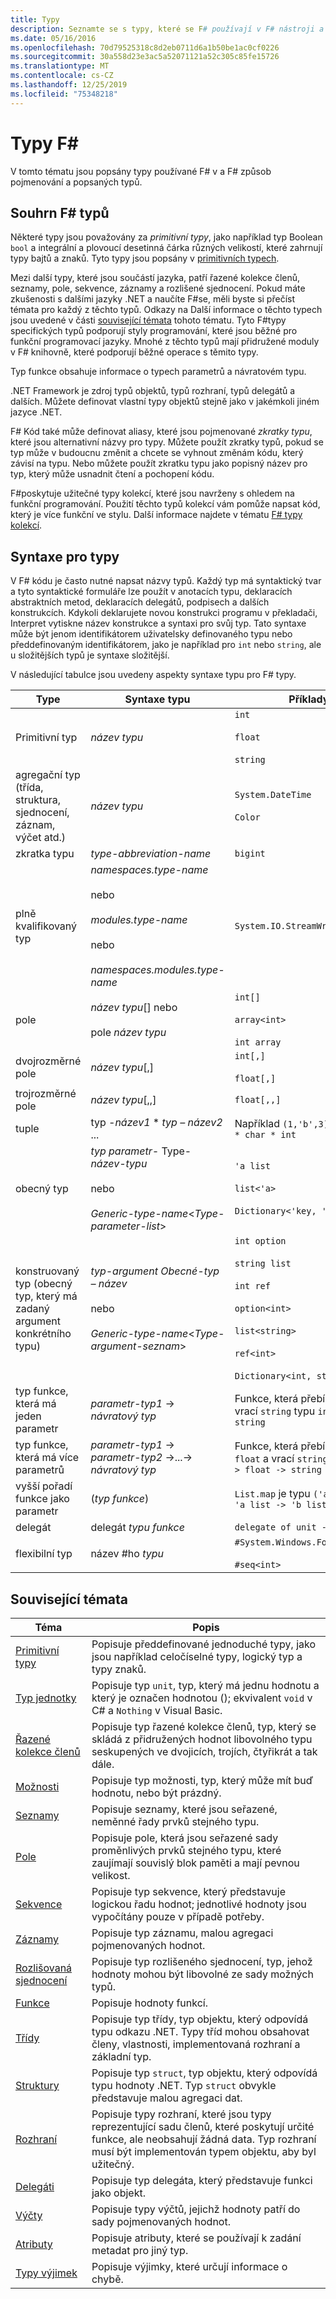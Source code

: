 ```yaml
---
title: Typy
description: Seznamte se s typy, které se F# používají v F# nástroji a jak jsou typy pojmenovány a popsány.
ms.date: 05/16/2016
ms.openlocfilehash: 70d79525318c8d2eb0711d6a1b50be1ac0cf0226
ms.sourcegitcommit: 30a558d23e3ac5a52071121a52c305c85fe15726
ms.translationtype: MT
ms.contentlocale: cs-CZ
ms.lasthandoff: 12/25/2019
ms.locfileid: "75348218"
---
```

# <a name="f-types"></a>Typy F#

V tomto tématu jsou popsány typy používané F# v a F# způsob pojmenování a popsaných typů.

## <a name="summary-of-f-types"></a>Souhrn F# typů

Některé typy jsou považovány za *primitivní typy*, jako například typ Boolean `bool` a integrální a plovoucí desetinná čárka různých velikostí, které zahrnují typy bajtů a znaků. Tyto typy jsou popsány v [primitivních typech](basic-types.md).

Mezi další typy, které jsou součástí jazyka, patří řazené kolekce členů, seznamy, pole, sekvence, záznamy a rozlišené sjednocení. Pokud máte zkušenosti s dalšími jazyky .NET a naučíte F#se, měli byste si přečíst témata pro každý z těchto typů. Odkazy na Další informace o těchto typech jsou uvedené v části [související témata](https://msdn.microsoft.com/library/#rel) tohoto tématu. Tyto F#typy specifických typů podporují styly programování, které jsou běžné pro funkční programovací jazyky. Mnohé z těchto typů mají přidružené moduly v F# knihovně, které podporují běžné operace s těmito typy.

Typ funkce obsahuje informace o typech parametrů a návratovém typu.

.NET Framework je zdroj typů objektů, typů rozhraní, typů delegátů a dalších. Můžete definovat vlastní typy objektů stejně jako v jakémkoli jiném jazyce .NET.

F# Kód také může definovat aliasy, které jsou pojmenované *zkratky typu*, které jsou alternativní názvy pro typy. Můžete použít zkratky typů, pokud se typ může v budoucnu změnit a chcete se vyhnout změnám kódu, který závisí na typu. Nebo můžete použít zkratku typu jako popisný název pro typ, který může usnadnit čtení a pochopení kódu.

F#poskytuje užitečné typy kolekcí, které jsou navrženy s ohledem na funkční programování. Použití těchto typů kolekcí vám pomůže napsat kód, který je více funkční ve stylu. Další informace najdete v tématu [ F# typy kolekcí](fsharp-collection-types.md).

## <a name="syntax-for-types"></a>Syntaxe pro typy

V F# kódu je často nutné napsat názvy typů. Každý typ má syntaktický tvar a tyto syntaktické formuláře lze použít v anotacích typu, deklaracích abstraktních metod, deklaracích delegátů, podpisech a dalších konstrukcích. Kdykoli deklarujete novou konstrukci programu v překladači, Interpret vytiskne název konstrukce a syntaxi pro svůj typ. Tato syntaxe může být jenom identifikátorem uživatelsky definovaného typu nebo předdefinovaným identifikátorem, jako je například pro `int` nebo `string`, ale u složitějších typů je syntaxe složitější.

V následující tabulce jsou uvedeny aspekty syntaxe typu pro F# typy.

|Type|Syntaxe typu|Příklady|
|----|-----------|--------|
|Primitivní typ|*název typu*|`int`<br /><br />`float`<br /><br />`string`|
|agregační typ (třída, struktura, sjednocení, záznam, výčet atd.)|*název typu*|`System.DateTime`<br /><br />`Color`|
|zkratka typu|*type-abbreviation-name*|`bigint`|
|plně kvalifikovaný typ|*namespaces.type-name*<br /><br />nebo<br /><br />*modules.type-name*<br /><br />nebo<br /><br />*namespaces.modules.type-name*|`System.IO.StreamWriter`|
|pole|*název typu*[] nebo<br /><br />pole *název typu*|`int[]`<br /><br />`array<int>`<br /><br />`int array`|
|dvojrozměrné pole|*název typu*[,]|`int[,]`<br /><br />`float[,]`|
|trojrozměrné pole|*název typu*[,,]|`float[,,]`|
|tuple|typ *-název1* &#42; *typ – název2* ...|Například `(1,'b',3)` má typ `int * char * int`|
|obecný typ|*typ parametr-* Type- *název-typu*<br /><br />nebo<br /><br />*Generic-type-name*&lt;*Type-parameter-list*&gt;|`'a list`<br /><br />`list<'a>`<br /><br />`Dictionary<'key, 'value>`|
|konstruovaný typ (obecný typ, který má zadaný argument konkrétního typu)|*typ-argument* *Obecné-typ – název*<br /><br />nebo<br /><br />*Generic-type-name*&lt;*Type-argument-seznam*&gt;|`int option`<br /><br />`string list`<br /><br />`int ref`<br /><br />`option<int>`<br /><br />`list<string>`<br /><br />`ref<int>`<br /><br />`Dictionary<int, string>`|
|typ funkce, která má jeden parametr|*parametr-typ1* -&gt; *návratový typ*|Funkce, která přebírá `int` a vrací `string` typu `int -> string`|
|typ funkce, která má více parametrů|*parametr-typ1* -&gt; *parametr-typ2* -&gt;...-&gt; *návratový typ*|Funkce, která přebírá `int` a `float` a vrací `string` typu `int -> float -> string`|
|vyšší pořadí funkce jako parametr|(*typ funkce*)|`List.map` je typu `('a -> 'b) -> 'a list -> 'b list`|
|delegát|delegát *typu funkce*|`delegate of unit -> int`|
|flexibilní typ|název #ho *typu*|`#System.Windows.Forms.Control`<br /><br />`#seq<int>`|

## <a name="related-topics"></a>Související témata

|Téma|Popis|
|-----|-----------|
|[Primitivní typy](basic-types.md)|Popisuje předdefinované jednoduché typy, jako jsou například celočíselné typy, logický typ a typy znaků.|
|[Typ jednotky](unit-type.md)|Popisuje typ `unit`, typ, který má jednu hodnotu a který je označen hodnotou (); ekvivalent `void` v C# a `Nothing` v Visual Basic.|
|[Řazené kolekce členů](tuples.md)|Popisuje typ řazené kolekce členů, typ, který se skládá z přidružených hodnot libovolného typu seskupených ve dvojicích, trojích, čtyřikrát a tak dále.|
|[Možnosti](options.md)|Popisuje typ možnosti, typ, který může mít buď hodnotu, nebo být prázdný.|
|[Seznamy](lists.md)|Popisuje seznamy, které jsou seřazené, neměnné řady prvků stejného typu.|
|[Pole](arrays.md)|Popisuje pole, která jsou seřazené sady proměnlivých prvků stejného typu, které zaujímají souvislý blok paměti a mají pevnou velikost.|
|[Sekvence](sequences.md)|Popisuje typ sekvence, který představuje logickou řadu hodnot; jednotlivé hodnoty jsou vypočítány pouze v případě potřeby.|
|[Záznamy](records.md)|Popisuje typ záznamu, malou agregaci pojmenovaných hodnot.|
|[Rozlišovaná sjednocení](discriminated-unions.md)|Popisuje typ rozlišeného sjednocení, typ, jehož hodnoty mohou být libovolné ze sady možných typů.|
|[Funkce](./functions/index.md)|Popisuje hodnoty funkcí.|
|[Třídy](classes.md)|Popisuje typ třídy, typ objektu, který odpovídá typu odkazu .NET. Typy tříd mohou obsahovat členy, vlastnosti, implementovaná rozhraní a základní typ.|
|[Struktury](structures.md)|Popisuje typ `struct`, typ objektu, který odpovídá typu hodnoty .NET. Typ `struct` obvykle představuje malou agregaci dat.|
|[Rozhraní](interfaces.md)|Popisuje typy rozhraní, které jsou typy reprezentující sadu členů, které poskytují určité funkce, ale neobsahují žádná data. Typ rozhraní musí být implementován typem objektu, aby byl užitečný.|
|[Delegáti](delegates.md)|Popisuje typ delegáta, který představuje funkci jako objekt.|
|[Výčty](enumerations.md)|Popisuje typy výčtů, jejichž hodnoty patří do sady pojmenovaných hodnot.|
|[Atributy](attributes.md)|Popisuje atributy, které se používají k zadání metadat pro jiný typ.|
|[Typy výjimek](./exception-handling/exception-types.md)|Popisuje výjimky, které určují informace o chybě.|

